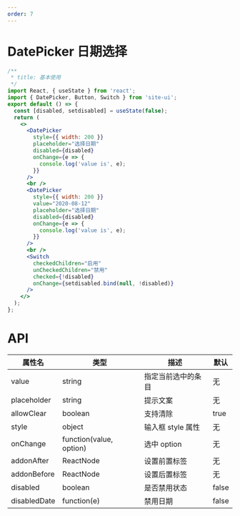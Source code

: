 ```yaml
---
order: 7
---
```


# DatePicker 日期选择

```jsx
/**
 * title: 基本使用
 */
import React, { useState } from 'react';
import { DatePicker, Button, Switch } from 'site-ui';
export default () => {
  const [disabled, setdisabled] = useState(false);
  return (
    <>
      <DatePicker
        style={{ width: 200 }}
        placeholder="选择日期"
        disabled={disabled}
        onChange={e => {
          console.log('value is', e);
        }}
      />
      <br />
      <DatePicker
        style={{ width: 200 }}
        value="2020-08-12"
        placeholder="选择日期"
        disabled={disabled}
        onChange={e => {
          console.log('value is', e);
        }}
      />
      <br />
      <Switch
        checkedChildren="启用"
        unCheckedChildren="禁用"
        checked={!disabled}
        onChange={setdisabled.bind(null, !disabled)}
      />
    </>
  );
};
```

# API

| **属性名**   | **类型**                | **描述**           | **默认** |
| ------------ | ----------------------- | ------------------ | -------- |
| value        | string                  | 指定当前选中的条目 | 无       |
| placeholder  | string                  | 提示文案           | 无       |
| allowClear   | boolean                 | 支持清除           | true     |
| style        | object                  | 输入框 style 属性  | 无       |
| onChange     | function(value, option) | 选中 option        | 无       |
| addonAfter   | ReactNode               | 设置前置标签       | 无       |
| addonBefore  | ReactNode               | 设置后置标签       | 无       |
| disabled     | boolean                 | 是否禁用状态       | false    |
| disabledDate | function(e)             | 禁用日期           | false    |
